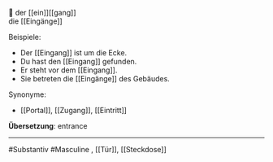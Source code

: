 🔵 der [[ein]][[gang]]  
die [[Eingänge]]

Beispiele:

- Der [[Eingang]] ist um die Ecke.
- Du hast den [[Eingang]] gefunden.
- Er steht vor dem [[Eingang]].
- Sie betreten die [[Eingänge]] des Gebäudes.

Synonyme:
- [[Portal]], [[Zugang]], [[Eintritt]]

**Übersetzung**: entrance

---
#Substantiv #Masculine
, [[Tür]], [[Steckdose]]
